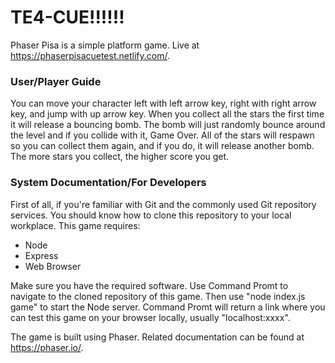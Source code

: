 # TE4-CUE!!!!!!
Phaser Pisa is a simple platform game.
Live at https://phaserpisacuetest.netlify.com/.


### User/Player Guide

You can move your character left with left arrow key, right with right arrow key, and jump with up arrow key.
When you collect all the stars the first time it will release a bouncing bomb. 
The bomb will just randomly bounce around the level and if you collide with it, Game Over.
All of the stars will respawn so you can collect them again, and if you do, it will release another bomb.
The more stars you collect, the higher score you get.


### System Documentation/For Developers

First of all, if you're familiar with Git and the commonly used Git repository services.
You should know how to clone this repository to your local workplace.
This game requires:
- Node
- Express
- Web Browser

Make sure you have the required software.
Use Command Promt to navigate to the cloned repository of this game. Then use "node index.js game" to start the Node server.
Command Promt will return a link where you can test this game on your browser locally, usually "localhost:xxxx".

The game is built using Phaser. Related documentation can be found at https://phaser.io/.
